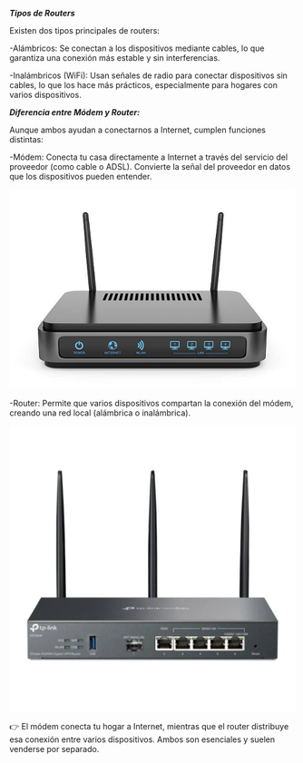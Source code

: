 

**_Tipos de Routers_**

Existen dos tipos principales de routers:

-Alámbricos: Se conectan a los dispositivos mediante cables, lo que garantiza una conexión más estable y sin interferencias.

-Inalámbricos (WiFi): Usan señales de radio para conectar dispositivos sin cables, lo que los hace más prácticos, especialmente para hogares con varios dispositivos.

**_Diferencia entre Módem y Router:_**

Aunque ambos ayudan a conectarnos a Internet, cumplen funciones distintas:

-Módem: Conecta tu casa directamente a Internet a través del servicio del proveedor (como cable o ADSL). Convierte la señal del proveedor en datos que los dispositivos pueden entender.

![Modem](/img/Modem.jpg)

-Router: Permite que varios dispositivos compartan la conexión del módem, creando una red local (alámbrica o inalámbrica).

![Router](/img/Router_Inalambrico.webp)

👉 El módem conecta tu hogar a Internet, mientras que el router distribuye esa conexión entre varios dispositivos. Ambos son esenciales y suelen venderse por separado.
